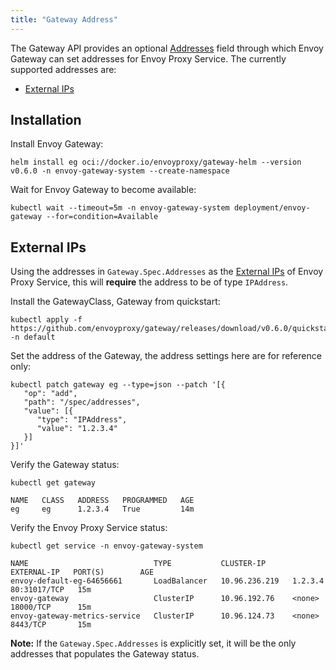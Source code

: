 ```yaml
---
title: "Gateway Address"
---
```


The Gateway API provides an optional [Addresses][] field through which Envoy Gateway can set addresses for Envoy Proxy Service. The currently supported addresses are:

- [External IPs](#External-IPs)

## Installation

Install Envoy Gateway:

```shell
helm install eg oci://docker.io/envoyproxy/gateway-helm --version v0.6.0 -n envoy-gateway-system --create-namespace
```

Wait for Envoy Gateway to become available:

```shell
kubectl wait --timeout=5m -n envoy-gateway-system deployment/envoy-gateway --for=condition=Available
```

## External IPs

Using the addresses in `Gateway.Spec.Addresses` as the [External IPs][] of Envoy Proxy Service, this will __require__ the address to be of type `IPAddress`.

Install the GatewayClass, Gateway from quickstart:

```shell
kubectl apply -f https://github.com/envoyproxy/gateway/releases/download/v0.6.0/quickstart.yaml -n default
```

Set the address of the Gateway, the address settings here are for reference only:

```shell
kubectl patch gateway eg --type=json --patch '[{
   "op": "add",
   "path": "/spec/addresses",
   "value": [{
      "type": "IPAddress",
      "value": "1.2.3.4"
   }]
}]'
```

Verify the Gateway status:

```shell
kubectl get gateway

NAME   CLASS   ADDRESS   PROGRAMMED   AGE
eg     eg      1.2.3.4   True         14m
```

Verify the Envoy Proxy Service status:

```shell
kubectl get service -n envoy-gateway-system

NAME                            TYPE           CLUSTER-IP      EXTERNAL-IP   PORT(S)        AGE
envoy-default-eg-64656661       LoadBalancer   10.96.236.219   1.2.3.4       80:31017/TCP   15m
envoy-gateway                   ClusterIP      10.96.192.76    <none>        18000/TCP      15m
envoy-gateway-metrics-service   ClusterIP      10.96.124.73    <none>        8443/TCP       15m
```

__Note:__ If the `Gateway.Spec.Addresses` is explicitly set, it will be the only addresses that populates the Gateway status.

[Addresses]: https://gateway-api.sigs.k8s.io/reference/spec/#gateway.networking.k8s.io/v1.GatewayAddress
[External IPs]: https://kubernetes.io/docs/concepts/services-networking/service/#external-ips
